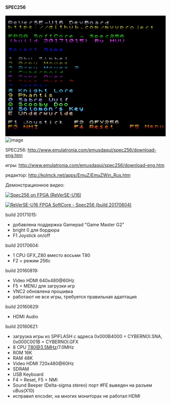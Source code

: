 #### SPEC256
![image](pic1.jpg) ![image](pic2.jpg)

SPEC256: http://www.emulatronia.com/emusdaqui/spec256/download-eng.htm

игры: http://www.emulatronia.com/emusdaqui/spec256/download-eng.htm

редактор: http://kolmck.net/apps/EmuZ/EmuZWin_Rus.htm

Демонстрационное видео:

[![Spec256 on FPGA (ReVerSE-U16)](http://img.youtube.com/vi/0wNCMqNwaIU/0.jpg)](http://www.youtube.com/watch?feature=player_embedded&v=0wNCMqNwaIU)

[![ReVerSE-U16 FPGA SoftCore - Spec256 (build 20170604)](http://img.youtube.com/vi/5JCH4aDUbvE/0.jpg)](https://www.youtube.com/watch?v=5JCH4aDUbvE)

build 20171015:
- добавлена поддержка Gamepad "Game Master G2"
- bright 0 для бордюра
- F1 Joystick on/off

build 20170604:
- 1 CPU GFX_Z80 вместо восьми T80
- F2 = режим 256c

build 20160819:
- Video HDMI 640x480@60Hz
- F5 = MENU для загрузки игр
- VNC2 обновлена прошивка
- работают не все игры, требуется правильная адаптация

build 20160629:
- HDMI Audio

build 20160621:
- загрузка игры из SPIFLASH с адреса 0x000B4000 = CYBERNOI.SNA, 0x000C001B = CYBERNOI.GFX
- 8 CPU T80@3.5MHz/7.0MHz
- ROM 16K
- RAM 48K
- Video HDMI 720x480@60Hz
- SDRAM
- USB Keyboard
- F4 = Reset, F5 = NMI
- Sound Beeper (Delta-sigma stereo) порт #FE выведен на разъем uBus(X10)
- исправил encoder, на многих мониторах не работал HDMI
